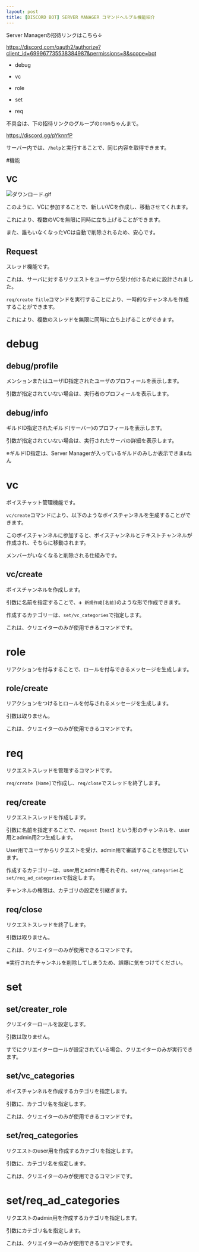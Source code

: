 ```yaml
---  
layout: post  
title: [DISCORD BOT] SERVER MANAGER コマンドヘルプ＆機能紹介
--- 
```

Server Managerの招待リンクはこちら↓

https://discord.com/oauth2/authorize?client_id=699967735538384987&permissions=8&scope=bot

- debug

- vc

- role

- set

- req



不具合は、下の招待リンクのグループのcronちゃんまで。

https://discord.gg/pYknnfP

サーバー内では、`/help`と実行することで、同じ内容を取得できます。



#機能

## VC

![ダウンロード.gif](https://qiita-image-store.s3.ap-northeast-1.amazonaws.com/0/642690/19b70313-b29e-55fd-add7-d786bc7e69d7.gif)

このように、VCに参加することで、新しいVCを作成し、移動させてくれます。

これにより、複数のVCを無限に同時に立ち上げることができます。

また、誰もいなくなったVCは自動で削除されるため、安心です。

## Request

スレッド機能です。

これは、サーバに対するリクエストをユーザから受け付けるために設計されました。

`req/create Title`コマンドを実行することにより、一時的なチャンネルを作成することができます。

これにより、複数のスレッドを無限に同時に立ち上げることができます。

# debug

## debug/profile

メンションまたはユーザID指定されたユーザのプロフィールを表示します。

引数が指定されていない場合は、実行者のプロフィールを表示します。

## debug/info

ギルドID指定されたギルド(サーバー)のプロフィールを表示します。

引数が指定されていない場合は、実行されたサーバの詳細を表示します。

※ギルドID指定は、Server Managerが入っているギルドのみしか表示できまsねん

# vc

ボイスチャット管理機能です。

`vc/create`コマンドにより、以下のようなボイスチャンネルを生成することができます。

このボイスチャンネルに参加すると、ボイスチャンネルとテキストチャンネルが作成され、そちらに移動されます。

メンバーがいなくなると削除される仕組みです。

## vc/create

ボイスチャンネルを作成します。

引数に名前を指定することで、`➕ 新規作成[名前]`のような形で作成できます。

作成するカテゴリーは、`set/vc_categories`で指定します。

これは、クリエイターのみが使用できるコマンドです。

# role

リアクションを付与することで、ロールを付与できるメッセージを生成します。

## role/create

リアクションをつけるとロールを付与されるメッセージを生成します。

引数は取りません。

これは、クリエイターのみが使用できるコマンドです。

# req

リクエストスレッドを管理するコマンドです。

`req/create [Name]`で作成し、`req/close`でスレッドを終了します。

## req/create

リクエストスレッドを作成します。

引数に名前を指定することで、`request【test】`という形のチャンネルを、user用とadmin用2つ生成します。

User用でユーザからリクエストを受け、admin用で審議することを想定しています。

作成するカテゴリーは、user用とadmin用それぞれ、`set/req_categories`と`set/req_ad_categories`で指定します。

チャンネルの権限は、カテゴリの設定を引継ぎます。

## req/close

リクエストスレッドを終了します。

引数は取りません。

これは、クリエイターのみが使用できるコマンドです。

※実行されたチャンネルを削除してしまうため、誤爆に気をつけてください。

# set

## set/creater_role

クリエイターロールを設定します。

引数は取りません。

すでにクリエイターロールが設定されている場合、クリエイターのみが実行できます。

## set/vc_categories

ボイスチャンネルを作成するカテゴリを指定します。

引数に、カテゴリ名を指定します。

これは、クリエイターのみが使用できるコマンドです。

## set/req_categories

リクエストのuser用を作成するカテゴリを指定します。

引数に、カテゴリ名を指定します。

これは、クリエイターのみが使用できるコマンドです。

# set/req_ad_categories

リクエストのadmin用を作成するカテゴリを指定します。

引数にカテゴリ名を指定します。

これは、クリエイターのみが使用できるコマンドです。

